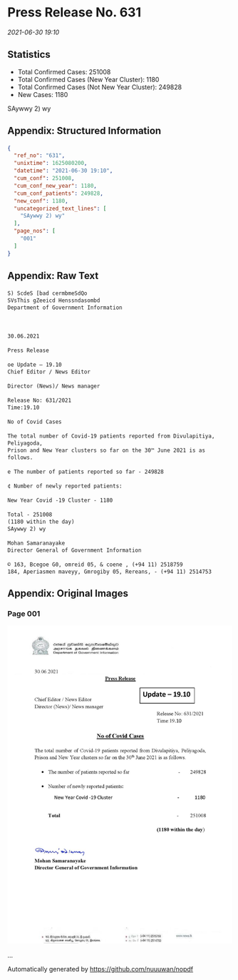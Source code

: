 
# Press Release No. 631
*2021-06-30 19:10*
## Statistics
* Total Confirmed Cases: 251008
* Total Confirmed Cases (New Year Cluster): 1180
* Total Confirmed Cases (Not New Year Cluster): 249828
* New Cases: 1180


SAywwy 2) wy

## Appendix: Structured Information
```json
{
  "ref_no": "631",
  "unixtime": 1625080200,
  "datetime": "2021-06-30 19:10",
  "cum_conf": 251008,
  "cum_conf_new_year": 1180,
  "cum_conf_patients": 249828,
  "new_conf": 1180,
  "uncategorized_text_lines": [
    "SAywwy 2) wy"
  ],
  "page_nos": [
    "001"
  ]
}
```

## Appendix: Raw Text
```text
S) ScdeS [bad cermbmeSdQo
SVsThis gZeeicd Henssndasombd
Department of Government Information

 

30.06.2021

Press Release

oe Update — 19.10
Chief Editor / News Editor

Director (News)/ News manager

Release No: 631/2021
Time:19.10

No of Covid Cases

The total number of Covid-19 patients reported from Divulapitiya, Peliyagoda,
Prison and New Year clusters so far on the 30™ June 2021 is as follows.

e The number of patients reported so far - 249828

¢ Number of newly reported patients:

New Year Covid -19 Cluster - 1180

Total - 251008
(1180 within the day)
SAywwy 2) wy

Mohan Samaranayake
Director General of Government Information

© 163, Bcegoe G0, omreid 05, & coene , (+94 11) 2518759
184, Aperiasmen maveyy, Gmrogiby 05, Rereans, - (+94 11) 2514753

```

## Appendix: Original Images

### Page 001

![page_no](https://raw.githubusercontent.com/nuuuwan/nopdf_data/main/nopdf.dgigovlk.ref631.page001.jpeg)
        

...

Automatically generated by https://github.com/nuuuwan/nopdf

    
    